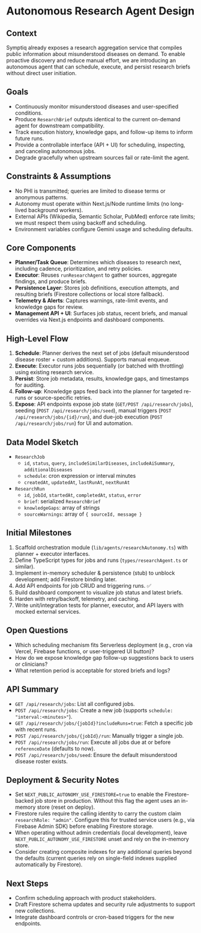 # Autonomous Research Agent Design

## Context
Symptiq already exposes a research aggregation service that compiles public information about misunderstood diseases on demand. To enable proactive discovery and reduce manual effort, we are introducing an autonomous agent that can schedule, execute, and persist research briefs without direct user initiation.

## Goals
- Continuously monitor misunderstood diseases and user-specified conditions.
- Produce `ResearchBrief` outputs identical to the current on-demand agent for downstream compatibility.
- Track execution history, knowledge gaps, and follow-up items to inform future runs.
- Provide a controllable interface (API + UI) for scheduling, inspecting, and canceling autonomous jobs.
- Degrade gracefully when upstream sources fail or rate-limit the agent.

## Constraints & Assumptions
- No PHI is transmitted; queries are limited to disease terms or anonymous patterns.
- Autonomy must operate within Next.js/Node runtime limits (no long-lived background workers).
- External APIs (Wikipedia, Semantic Scholar, PubMed) enforce rate limits; we must respect them using backoff and scheduling.
- Environment variables configure Gemini usage and scheduling defaults.

## Core Components
- **Planner/Task Queue**: Determines which diseases to research next, including cadence, prioritization, and retry policies.
- **Executor**: Reuses `runResearchAgent` to gather sources, aggregate findings, and produce briefs.
- **Persistence Layer**: Stores job definitions, execution attempts, and resulting briefs (Firestore collections or local store fallback).
- **Telemetry & Alerts**: Captures warnings, rate-limit events, and knowledge gaps for review.
- **Management API + UI**: Surfaces job status, recent briefs, and manual overrides via Next.js endpoints and dashboard components.

## High-Level Flow
1. **Schedule**: Planner derives the next set of jobs (default misunderstood disease roster + custom additions). Supports manual enqueue.
2. **Execute**: Executor runs jobs sequentially (or batched with throttling) using existing research service.
3. **Persist**: Store job metadata, results, knowledge gaps, and timestamps for auditing.
4. **Follow-up**: Knowledge gaps feed back into the planner for targeted re-runs or source-specific retries.
5. **Expose**: API endpoints expose job state (`GET/POST /api/research/jobs`), seeding (`POST /api/research/jobs/seed`), manual triggers (`POST /api/research/jobs/{id}/run`), and due-job execution (`POST /api/research/jobs/run`) for UI and automation.

## Data Model Sketch
- `ResearchJob`
  - `id`, `status`, `query`, `includeSimilarDiseases`, `includeAiSummary`, `additionalDiseases`
  - `schedule`: cron expression or interval minutes
  - `createdAt`, `updatedAt`, `lastRunAt`, `nextRunAt`
- `ResearchRun`
  - `id`, `jobId`, `startedAt`, `completedAt`, `status`, `error`
  - `brief`: serialized `ResearchBrief`
  - `knowledgeGaps`: array of strings
  - `sourceWarnings`: array of `{ sourceId, message }`

## Initial Milestones
1. Scaffold orchestration module (`lib/agents/researchAutonomy.ts`) with planner + executor interfaces.
2. Define TypeScript types for jobs and runs (`types/researchAgent.ts` or similar).
3. Implement in-memory scheduler & persistence (stub) to unblock development; add Firestore binding later.
4. Add API endpoints for job CRUD and triggering runs. ✅
5. Build dashboard component to visualize job status and latest briefs.
6. Harden with retry/backoff, telemetry, and caching.
7. Write unit/integration tests for planner, executor, and API layers with mocked external services.

## Open Questions
- Which scheduling mechanism fits Serverless deployment (e.g., cron via Vercel, Firebase functions, or user-triggered UI button)?
- How do we expose knowledge gap follow-up suggestions back to users or clinicians?
- What retention period is acceptable for stored briefs and logs?

## API Summary
- `GET /api/research/jobs`: List all configured jobs.
- `POST /api/research/jobs`: Create a new job (supports `schedule: "interval:<minutes>"`).
- `GET /api/research/jobs/{jobId}?includeRuns=true`: Fetch a specific job with recent runs.
- `POST /api/research/jobs/{jobId}/run`: Manually trigger a single job.
- `POST /api/research/jobs/run`: Execute all jobs due at or before `referenceDate` (defaults to now).
- `POST /api/research/jobs/seed`: Ensure the default misunderstood disease roster exists.

## Deployment & Security Notes
- Set `NEXT_PUBLIC_AUTONOMY_USE_FIRESTORE=true` to enable the Firestore-backed job store in production. Without this flag the agent uses an in-memory store (reset on deploy).
- Firestore rules require the calling identity to carry the custom claim `researchRole: "admin"`. Configure this for trusted service users (e.g., via Firebase Admin SDK) before enabling Firestore storage.
- When operating without admin credentials (local development), leave `NEXT_PUBLIC_AUTONOMY_USE_FIRESTORE` unset and rely on the in-memory store.
- Consider creating composite indexes for any additional queries beyond the defaults (current queries rely on single-field indexes supplied automatically by Firestore).

## Next Steps
- Confirm scheduling approach with product stakeholders.
- Draft Firestore schema updates and security rule adjustments to support new collections.
- Integrate dashboard controls or cron-based triggers for the new endpoints.
